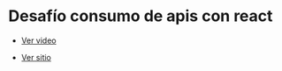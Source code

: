 # Desafío consumo de apis con react

- [Ver video](https://youtu.be/2qMzyrc0vzY)

- [Ver sitio](https://remarkable-druid-582751.netlify.app)
